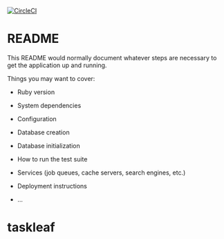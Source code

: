 [![CircleCI](https://circleci.com/gh/Yuji-Tani/taskleaf.svg?style=svg)](https://circleci.com/gh/Yuji-Tani/taskleaf)

# README

This README would normally document whatever steps are necessary to get the
application up and running.

Things you may want to cover:

* Ruby version

* System dependencies

* Configuration

* Database creation

* Database initialization

* How to run the test suite

* Services (job queues, cache servers, search engines, etc.)

* Deployment instructions

* ...
# taskleaf
